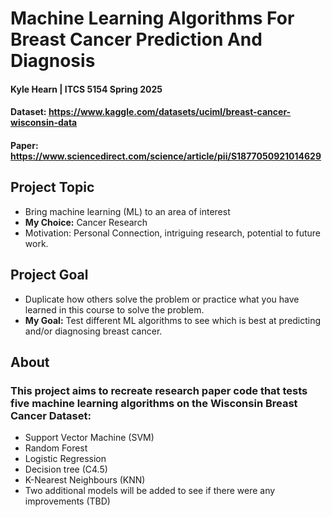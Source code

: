 # Machine Learning Algorithms For Breast Cancer Prediction And Diagnosis
#### Kyle Hearn | ITCS 5154 Spring 2025
#### Dataset: https://www.kaggle.com/datasets/uciml/breast-cancer-wisconsin-data
#### Paper: https://www.sciencedirect.com/science/article/pii/S1877050921014629
## Project Topic
- Bring machine learning (ML) to an area of interest <br/>
- **My Choice:** Cancer Research <br/>
- Motivation: Personal Connection, intriguing research, potential to future work. <br/>
## Project Goal
- Duplicate how others solve the problem or practice what you have learned in this course to solve the problem. <br/>
- **My Goal:** Test different ML algorithms to see which is best at predicting and/or diagnosing breast cancer. <br/>
## About
### This project aims to recreate research paper code that tests five machine learning algorithms on the Wisconsin Breast Cancer Dataset: <br/>
- Support Vector Machine (SVM)
- Random Forest
- Logistic Regression
- Decision tree (C4.5)
- K-Nearest Neighbours (KNN) <br/>
- Two additional models will be added to see if there were any improvements (TBD)
